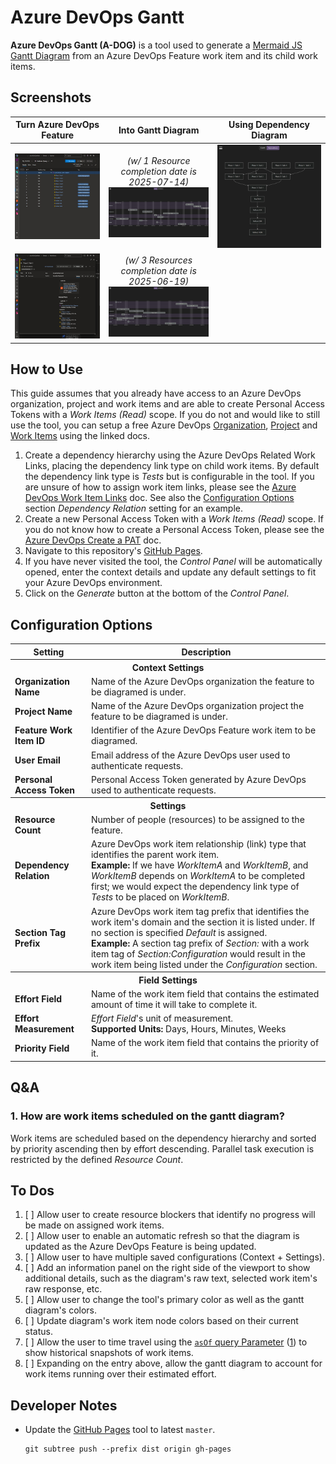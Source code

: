 # Azure DevOps Gantt

**Azure DevOps Gantt (A-DOG)** is a tool used to generate a [Mermaid JS](https://mermaid.js.org/) [Gantt Diagram](https://mermaid.js.org/syntax/gantt.html) from an Azure DevOps Feature work item and its child work items.

## Screenshots

Turn Azure DevOps Feature | Into Gantt Diagram | Using Dependency Diagram
:---: | :---: | :---:
![](./.images/AzureDevOpsQuery.png) | _(w/ 1 Resource completion date is 2025-07-14)_<br />![](./.images/GanttDiagram1ResourceExample.png) | ![](./.images/DependencyDiagramExample.png)
![](./.images/AzureDevOpsLinks.png) | _(w/ 3 Resources completion date is 2025-06-19)_<br />![](./.images/GanttDiagram3ResourcesExample.png) | &nbsp;

## How to Use

This guide assumes that you already have access to an Azure DevOps organization, project and work items and are able to create Personal Access Tokens with a _Work Items (Read)_ scope. If you do not and would like to still use the tool, you can setup a free Azure DevOps [Organization](https://learn.microsoft.com/en-us/azure/devops/organizations/accounts/create-organization), [Project](https://learn.microsoft.com/en-us/azure/devops/organizations/projects/create-project) and [Work Items](https://learn.microsoft.com/en-us/azure/devops/boards/work-items/view-add-work-items) using the linked docs.

1. Create a dependency hierarchy using the Azure DevOps Related Work Links, placing the dependency link type on child work items. By default the dependency link type is _Tests_ but is configurable in the tool. If you are unsure of how to assign work item links, please see the [Azure DevOps Work Item Links](https://learn.microsoft.com/en-us/azure/devops/boards/backlogs/add-link#link-a-work-item-to-another-work-item) doc. See also the [Configuration Options](#configuration-options) section _Dependency Relation_ setting for an example.
1. Create a new Personal Access Token with a _Work Items (Read)_ scope. If you do not know how to create a Personal Access Token, please see the [Azure DevOps Create a PAT](https://learn.microsoft.com/en-us/azure/devops/organizations/accounts/use-personal-access-tokens-to-authenticate#create-a-pat) doc.
1. Navigate to this repository's [GitHub Pages](https://onyxnox.github.io/AzureDevOpsGantt/).
1. If you have never visited the tool, the _Control Panel_ will be automatically opened, enter the context details and update any default settings to fit your Azure DevOps environment.
1. Click on the _Generate_ button at the bottom of the _Control Panel_.

## Configuration Options

<table>
    <tr>
        <th>Setting</th>
        <th>Description</th>
    </tr>
    <tr><th colspan="2">Context Settings</th></tr>
    <tr>
        <td><b>Organization Name</b></td>
        <td>Name of the Azure DevOps organization the feature to be diagramed is under.</td>
    </tr>
    <tr>
        <td><b>Project Name</b></td>
        <td>Name of the Azure DevOps organization project the feature to be diagramed is under.</td>
    </tr>
    <tr>
        <td><b>Feature Work Item ID</b></td>
        <td>Identifier of the Azure DevOps Feature work item to be diagramed.</td>
    </tr>
    <tr>
        <td><b>User Email</b></td>
        <td>Email address of the Azure DevOps user used to authenticate requests.</td>
    </tr>
    <tr>
        <td><b>Personal Access Token</b></td>
        <td>Personal Access Token generated by Azure DevOps used to authenticate requests.</td>
    </tr>
    <tr><th colspan="2">Settings</th></tr>
    <tr>
        <td><b>Resource Count</b></td>
        <td>Number of people (resources) to be assigned to the feature.</td>
    </tr>
    <tr>
        <td><b>Dependency Relation</b></td>
        <td>
            Azure DevOps work item relationship (link) type that identifies the parent work item.
            <br />
            <b>Example:</b> If we have <i>WorkItemA</i> and <i>WorkItemB</i>, and <i>WorkItemB</i>
            depends on <i>WorkItemA</i> to be completed first; we would expect the dependency link
            type of <i>Tests</i> to be placed on <i>WorkItemB</i>.
        </td>
    </tr>
    <tr>
        <td><b>Section Tag Prefix</b></td>
        <td>
            Azure DevOps work item tag prefix that identifies the work item's domain and the section
            it is listed under. If no section is specified <i>Default</i> is assigned.
            <br />
            <b>Example:</b> A section tag prefix of <i>Section:</i> with a work item tag of
            <i>Section:Configuration</i> would result in the work item being listed under the
            <i>Configuration</i> section.
        </td>
    </tr>
    <tr><th colspan="2">Field Settings</th></tr>
    <tr>
        <td><b>Effort Field</b></td>
        <td>
            Name of the work item field that contains the estimated amount of time it will take to
            complete it.
        </td>
    </tr>
    <tr>
        <td><b>Effort Measurement</b></td>
        <td>
            <i>Effort Field</i>'s unit of measurement.
            <br />
            <b>Supported Units:</b> Days, Hours, Minutes, Weeks
        </td>
    </tr>
    <tr>
        <td><b>Priority Field</b></td>
        <td>Name of the work item field that contains the priority of it.</td>
    </tr>
</table>

## Q&A

### 1. How are work items scheduled on the gantt diagram?

Work items are scheduled based on the dependency hierarchy and sorted by priority ascending then by
effort descending. Parallel task execution is restricted by the defined _Resource Count_.

## To Dos

1. [ ] Allow user to create resource blockers that identify no progress will be made on assigned work items.
1. [ ] Allow user to enable an automatic refresh so that the diagram is updated as the Azure DevOps Feature is being updated.
1. [ ] Allow user to have multiple saved configurations (Context + Settings).
1. [ ] Add an information panel on the right side of the viewport to show additional details, such as the diagram's raw text, selected work item's raw response, etc.
1. [ ] Allow user to change the tool's primary color as well as the gantt diagram's colors.
1. [ ] Update diagram's work item node colors based on their current status.
1. [ ] Allow the user to time travel using the [`asOf` query Parameter](https://learn.microsoft.com/en-us/azure/devops/boards/queries/wiql-syntax#query-language-overview) ([1](https://learn.microsoft.com/en-us/rest/api/azure/devops/wit/work-items/get-work-item)) to show historical snapshots of work items.
1. [ ] Expanding on the entry above, allow the gantt diagram to account for work items running over their estimated effort.

## Developer Notes

- Update the [GitHub Pages](https://onyxnox.github.io/AzureDevOpsGantt/) tool to latest `master`.
    ```shell
    git subtree push --prefix dist origin gh-pages
    ```